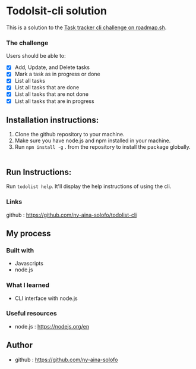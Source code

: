 #  Todolsit-cli solution

This is a solution to the [Task tracker cli  challenge on roadmap.sh](https://roadmap.sh/projects/task-tracker). 
&nbsp;

### The challenge

Users should be able to:

- [x] Add, Update, and Delete tasks
- [x] Mark a task as in progress or done
- [x] List all tasks
- [x] List all tasks that are done
- [x] List all tasks that are not done
- [x] List all tasks that are in progress
&nbsp;
## Installation instructions:
1. Clone the github repository to your machine.
2. Make sure you have node.js and npm installed in your machine.
3. Run `npm install -g` . from the repository to install the package globally.
&nbsp;
## Run  Instructions:
Run `todolist help`. It'll display the help instructions of using the cli.
&nbsp;
### Links
github : https://github.com/ny-aina-solofo/todolist-cli
&nbsp;
## My process
### Built with
- Javascripts
- node.js
&nbsp;
### What I learned
- CLI interface with node.js
&nbsp;

### Useful resources
- node.js : https://nodejs.org/en
&nbsp;
## Author
- github : https://github.com/ny-aina-solofo
&nbsp;